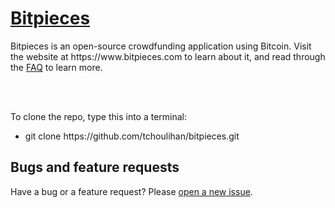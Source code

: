 <h1><a href="https://www.bitpieces.com">Bitpieces</a></h1>
Bitpieces is an open-source crowdfunding application using Bitcoin. Visit the website at 
https://www.bitpieces.com to learn about it, and read through the 
<a href="https://www.bitpieces.com/FAQ">FAQ</a> to learn more.

<br><br>

To clone the repo, type this into a terminal:
<ul>
<li> git clone https://github.com/tchoulihan/bitpieces.git </li>
</ul>

<h2>Bugs and feature requests</h2>
Have a bug or a feature request? Please <a href="https://github.com/tchoulihan/bitpieces/issues/new">
open a new issue</a>.

